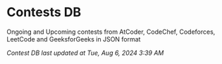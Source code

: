 # Contests DB

Ongoing and Upcoming contests from AtCoder, CodeChef, Codeforces, LeetCode and GeeksforGeeks in JSON format

*Contest DB last updated at Tue, Aug 6, 2024 3:39 AM*  

